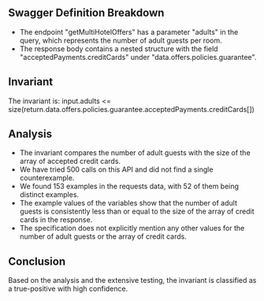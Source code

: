 ## Swagger Definition Breakdown
- The endpoint "getMultiHotelOffers" has a parameter "adults" in the query, which represents the number of adult guests per room.
- The response body contains a nested structure with the field "acceptedPayments.creditCards" under "data.offers.policies.guarantee".

## Invariant
The invariant is: input.adults <= size(return.data.offers.policies.guarantee.acceptedPayments.creditCards[])

## Analysis
- The invariant compares the number of adult guests with the size of the array of accepted credit cards.
- We have tried 500 calls on this API and did not find a single counterexample.
- We found 153 examples in the requests data, with 52 of them being distinct examples.
- The example values of the variables show that the number of adult guests is consistently less than or equal to the size of the array of credit cards in the response.
- The specification does not explicitly mention any other values for the number of adult guests or the array of credit cards.

## Conclusion
Based on the analysis and the extensive testing, the invariant is classified as a true-positive with high confidence.
